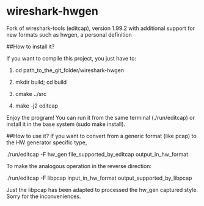# wireshark-hwgen
Fork of wireshark-tools (editcap), version 1.99.2 with additional support for new formats such as hwgen, a personal definition

##How to install it?

If you want to compile this project, you just have to:

1) cd path_to_the_git_folder/wireshark-hwgen

2) mkdir build; cd build

3) cmake ../src

4) make -j2 editcap


Enjoy the program! You can run it from the same terminal (./run/editcap) or install it in the base system (sudo make install).

##How to use it?
If you want to convert from a generic format (like pcap) to the HW generator specific type,

./run/editcap  -F hw_gen file_supported_by_editcap output_in_hw_format


To make the analogous operation in the reverse direction:

./run/editcap  -F libpcap input_in_hw_format output_supported_by_libpcap 

Just the libpcap has been adapted to processed the hw_gen captured style. Sorry for the inconveniences.

